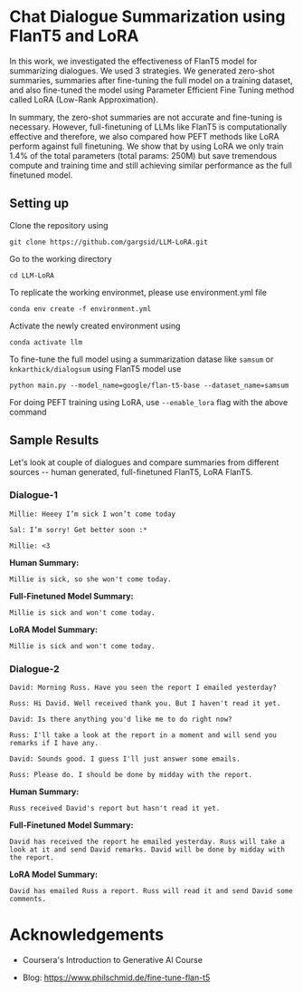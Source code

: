 # Chat Dialogue Summarization using FlanT5 and LoRA

In this work, we investigated the effectiveness of FlanT5 model for summarizing dialogues. We used 3 strategies. We generated zero-shot summaries, summaries after fine-tuning the full model on a training dataset, and also fine-tuned the model using Parameter Efficient Fine Tuning method called LoRA (Low-Rank Approximation). 

In summary, the zero-shot summaries are not accurate and fine-tuning is necessary. However, full-finetuning of LLMs like FlanT5 is computationally effective and therefore, we also compared how PEFT methods like LoRA perform against full finetuning. We show that by using LoRA we only train 1.4% of the total parameters (total params: 250M) but save tremendous compute and training time and still achieving similar performance as the full finetuned model. 

## Setting up

Clone the repository using 

```
git clone https://github.com/gargsid/LLM-LoRA.git
```

Go to the working directory

```
cd LLM-LoRA
```

To replicate the working environmet, please use environment.yml file

```
conda env create -f environment.yml
```

Activate the newly created environment using

```
conda activate llm
```

To fine-tune the full model using a summarization datase like `samsum` or `knkarthick/dialogsum` using FlanT5 model use

```
python main.py --model_name=google/flan-t5-base --dataset_name=samsum
```

For doing PEFT training using LoRA, use `--enable_lora` flag with the above command

## Sample Results

Let's look at couple of dialogues and compare summaries from different sources -- human generated, full-finetuned FlanT5, LoRA FlanT5. 

### Dialogue-1

```
Millie: Heeey I’m sick I won’t come today

Sal: I’m sorry! Get better soon :*

Millie: <3
```

**Human Summary:**
```
Millie is sick, so she won't come today.
```
**Full-Finetuned Model Summary:** 
```
Millie is sick and won't come today.
```
**LoRA Model Summary:**
```
Millie is sick and won't come today. 
```

### Dialogue-2

```
David: Morning Russ. Have you seen the report I emailed yesterday?

Russ: Hi David. Well received thank you. But I haven't read it yet.

David: Is there anything you'd like me to do right now?

Russ: I'll take a look at the report in a moment and will send you remarks if I have any.

David: Sounds good. I guess I'll just answer some emails.

Russ: Please do. I should be done by midday with the report.
```

**Human Summary:**
```
Russ received David's report but hasn't read it yet.
```

**Full-Finetuned Model Summary:** 
```
David has received the report he emailed yesterday. Russ will take a look at it and send David remarks. David will be done by midday with the report.
```
**LoRA Model Summary:**
```
David has emailed Russ a report. Russ will read it and send David some comments.
```

# Acknowledgements

- Coursera's Introduction to Generative AI Course

- Blog: https://www.philschmid.de/fine-tune-flan-t5


